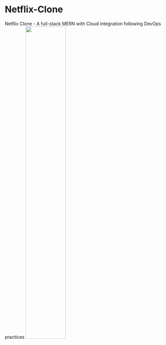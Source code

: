 # Netflix-Clone
Netflix Clone - A full-stack MERN with Cloud integration following DevOps practices 
<img src="https://media1.tenor.com/m/ZrFooc6A9ysAAAAC/goodgoodgeneral-mental-health.gif" width=50% height=50%>
